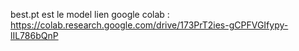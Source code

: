 best.pt  est le model 
lien google colab : https://colab.research.google.com/drive/173PrT2ies-gCPFVGIfypy-lIL786bQnP

